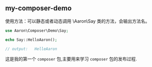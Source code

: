 ## my-composer-demo

使用方法：可以静态或者动态调用  \Aaron\Say 类的方法，会输出方法名。

```php
use Aaron\Composer\Demo\Say;

echo Say::HelloAaron();

// output:   HelleAaron
```

这是我的第一个 `composer` 包,主要用来学习 `composer` 包的发布过程.
